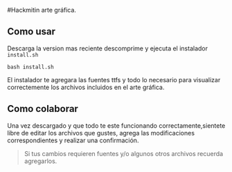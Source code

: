 #Hackmitin arte gráfica.

## Como usar

Descarga la version mas reciente descomprime y ejecuta el instalador `install.sh`

	bash install.sh


El instalador te agregara las fuentes ttfs y todo lo necesario para visualizar correctemente los archivos incluidos en el arte gráfica.


## Como colaborar

Una vez descargado y que todo te este funcionando correctamente,sientete libre de editar los archivos que gustes, agrega las modificaciones correspondientes y realizar una confirmación.

> Si tus cambios requieren fuentes y/o algunos otros archivos recuerda agregarlos.
